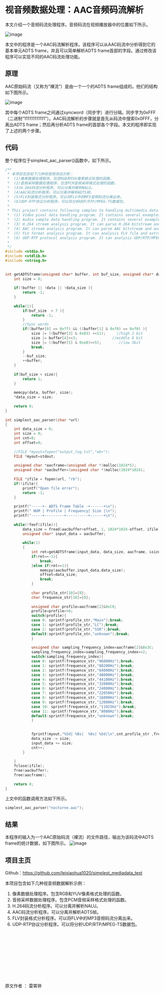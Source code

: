 # 视音频数据处理：AAC音频码流解析

 本文介绍一个音频码流处理程序。音频码流在视频播放器中的位置如下所示。

![image](https://user-images.githubusercontent.com/87458342/127298479-1267f5f4-b1a6-485e-8604-5b22c0a98674.png)

本文中的程序是一个AAC码流解析程序。该程序可以从AAC码流中分析得到它的基本单元ADTS frame，并且可以简单解析ADTS frame首部的字段。通过修改该程序可以实现不同的AAC码流处理功能。

## 原理

AAC原始码流（又称为“裸流”）是由一个一个的ADTS frame组成的。他们的结构如下图所示。

![image](https://user-images.githubusercontent.com/87458342/127298567-de22a967-c362-42fd-a220-8a5e09146742.png)

其中每个ADTS frame之间通过syncword（同步字）进行分隔。同步字为0xFFF（二进制“111111111111”）。AAC码流解析的步骤就是首先从码流中搜索0x0FFF，分离出ADTS frame；然后再分析ADTS frame的首部各个字段。本文的程序即实现了上述的两个步骤。

## 代码

整个程序位于simplest_aac_parser()函数中，如下所示。

```C++
/**
 * 本项目包含如下几种视音频测试示例：
 *  (1)像素数据处理程序。包含RGB和YUV像素格式处理的函数。
 *  (2)音频采样数据处理程序。包含PCM音频采样格式处理的函数。
 *  (3)H.264码流分析程序。可以分离并解析NALU。
 *  (4)AAC码流分析程序。可以分离并解析ADTS帧。
 *  (5)FLV封装格式分析程序。可以将FLV中的MP3音频码流分离出来。
 *  (6)UDP-RTP协议分析程序。可以将分析UDP/RTP/MPEG-TS数据包。
 *
 * This project contains following samples to handling multimedia data:
 *  (1) Video pixel data handling program. It contains several examples to handle RGB and YUV data.
 *  (2) Audio sample data handling program. It contains several examples to handle PCM data.
 *  (3) H.264 stream analysis program. It can parse H.264 bitstream and analysis NALU of stream.
 *  (4) AAC stream analysis program. It can parse AAC bitstream and analysis ADTS frame of stream.
 *  (5) FLV format analysis program. It can analysis FLV file and extract MP3 audio stream.
 *  (6) UDP-RTP protocol analysis program. It can analysis UDP/RTP/MPEG-TS Packet.
 *
 */
#include <stdio.h>
#include <stdlib.h>
#include <string.h>
 
 
int getADTSframe(unsigned char* buffer, int buf_size, unsigned char* data ,int* data_size){
	int size = 0;
 
	if(!buffer || !data || !data_size ){
		return -1;
	}
 
	while(1){
		if(buf_size  < 7 ){
			return -1;
		}
		//Sync words
		if((buffer[0] == 0xff) && ((buffer[1] & 0xf0) == 0xf0) ){
			size |= ((buffer[3] & 0x03) <<11);     //high 2 bit
			size |= buffer[4]<<3;                //middle 8 bit
			size |= ((buffer[5] & 0xe0)>>5);        //low 3bit
			break;
		}
		--buf_size;
		++buffer;
	}
 
	if(buf_size < size){
		return 1;
	}
 
	memcpy(data, buffer, size);
	*data_size = size;
 
	return 0;
}
 
int simplest_aac_parser(char *url)
{
	int data_size = 0;
	int size = 0;
	int cnt=0;
	int offset=0;
 
	//FILE *myout=fopen("output_log.txt","wb+");
	FILE *myout=stdout;
 
	unsigned char *aacframe=(unsigned char *)malloc(1024*5);
	unsigned char *aacbuffer=(unsigned char *)malloc(1024*1024);
 
	FILE *ifile = fopen(url, "rb");
	if(!ifile){
		printf("Open file error");
		return -1;
	}
 
	printf("-----+- ADTS Frame Table -+------+\n");
	printf(" NUM | Profile | Frequency| Size |\n");
	printf("-----+---------+----------+------+\n");
 
	while(!feof(ifile)){
		data_size = fread(aacbuffer+offset, 1, 1024*1024-offset, ifile);
		unsigned char* input_data = aacbuffer;
 
		while(1)
		{
			int ret=getADTSframe(input_data, data_size, aacframe, &size);
			if(ret==-1){
				break;
			}else if(ret==1){
				memcpy(aacbuffer,input_data,data_size);
				offset=data_size;
				break;
			}
 
			char profile_str[10]={0};
			char frequence_str[10]={0};
 
			unsigned char profile=aacframe[2]&0xC0;
			profile=profile>>6;
			switch(profile){
			case 0: sprintf(profile_str,"Main");break;
			case 1: sprintf(profile_str,"LC");break;
			case 2: sprintf(profile_str,"SSR");break;
			default:sprintf(profile_str,"unknown");break;
			}
 
			unsigned char sampling_frequency_index=aacframe[2]&0x3C;
			sampling_frequency_index=sampling_frequency_index>>2;
			switch(sampling_frequency_index){
			case 0: sprintf(frequence_str,"96000Hz");break;
			case 1: sprintf(frequence_str,"88200Hz");break;
			case 2: sprintf(frequence_str,"64000Hz");break;
			case 3: sprintf(frequence_str,"48000Hz");break;
			case 4: sprintf(frequence_str,"44100Hz");break;
			case 5: sprintf(frequence_str,"32000Hz");break;
			case 6: sprintf(frequence_str,"24000Hz");break;
			case 7: sprintf(frequence_str,"22050Hz");break;
			case 8: sprintf(frequence_str,"16000Hz");break;
			case 9: sprintf(frequence_str,"12000Hz");break;
			case 10: sprintf(frequence_str,"11025Hz");break;
			case 11: sprintf(frequence_str,"8000Hz");break;
			default:sprintf(frequence_str,"unknown");break;
			}
 
 
			fprintf(myout,"%5d| %8s|  %8s| %5d|\n",cnt,profile_str ,frequence_str,size);
			data_size -= size;
			input_data += size;
			cnt++;
		}   
 
	}
	fclose(ifile);
	free(aacbuffer);
	free(aacframe);
 
	return 0;
}
```

上文中的函数调用方法如下所示。
```C++
simplest_aac_parser("nocturne.aac");
```

## 结果

本程序的输入为一个AAC原始码流（裸流）的文件路径，输出为该码流中ADTS frame的统计数据，如下图所示。
![image](https://user-images.githubusercontent.com/87458342/127298745-8c87f2cc-3daf-41d2-8e18-fb2f7ad57af4.png)

## 项目主页

Github：https://github.com/leixiaohua1020/simplest_mediadata_test

本项目包含如下几种视音频数据解析示例：
1. 像素数据处理程序。包含RGB和YUV像素格式处理的函数。
2. 音频采样数据处理程序。包含PCM音频采样格式处理的函数。
3. H.264码流分析程序。可以分离并解析NALU。
4. AAC码流分析程序。可以分离并解析ADTS帧。
5. FLV封装格式分析程序。可以将FLV中的MP3音频码流分离出来。
6. UDP-RTP协议分析程序。可以将分析UDP/RTP/MPEG-TS数据包。

<br/>
<br/>
<br/>
<br/>
<br/>
<br/>
<br/>
<br/>
<br/>

原文作者 ： 雷霄骅

